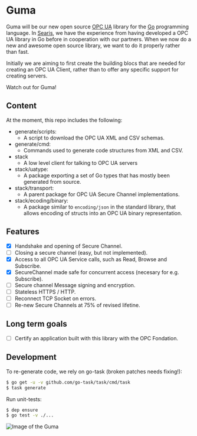 # Guma

Guma will be our new open source [OPC UA](https://opcfoundation.org/about/opc-technologies/opc-ua/) library for the [Go](https://golang.org) programming language. In [Searis](http://searis.no), we have the experience from having developed a OPC UA library in Go before in cooperation with our partners. When we now do a new and awesome open source library, we want to do it properly rather than fast.

Initially we are aiming to first create the building blocs that are needed for creating an OPC UA Client, rather than to offer any specific support for creating servers.

Watch out for Guma!


## Content

At the moment, this repo includes the following:

- generate/scripts:
  - A script to download the OPC UA XML and CSV schemas.
- generate/cmd:
  - Commands used to generate code structures from XML and CSV.
- stack
  - A low level client for talking to OPC UA servers
- stack/uatype:
  - A package exporting a set of Go types that has mostly been generated from source.
- stack/transport:
  - A parent package for OPC UA Secure Channel implementations.
- stack/ecoding/binary:
  - A package similar to `encoding/json` in the standard library, that allows encoding of structs into an OPC UA binary representation.


## Features

- [x] Handshake and opening of Secure Channel.
- [ ] Closing a secure channel (easy, but not implemented).
- [x] Access to all OPC UA Service calls, such as Read, Browse and Subscribe.
- [x] SecureChannel made safe for concurrent access (necesary for e.g. Subscribe).
- [ ] Secure channel Message signing and encryption.
- [ ] Stateless HTTPS / HTTP.
- [ ] Reconnect TCP Socket on errors.
- [ ] Re-new Secure Channels at 75% of revised lifetine.

## Long term goals

- [ ] Certify an application built with this library with the OPC Fondation.


## Development

To re-generate code, we rely on go-task (broken patches needs fixing!):

```bash
$ go get -u -v github.com/go-task/task/cmd/task
$ task generate
```

Run unit-tests:

```bash
$ dep ensure
$ go test -v ./...
```


![Image of the Guma](/misc/img/guma.png)
